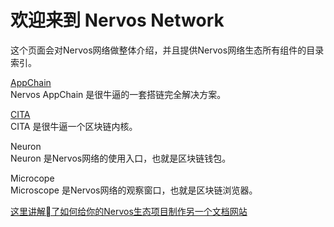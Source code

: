 # 欢迎来到 Nervos Network

这个页面会对Nervos网络做整体介绍，并且提供Nervos网络生态所有组件的目录索引。

[AppChain](https://cryptape.github.io/Nervos-AppChain-Docs/)  
Nervos AppChain 是很牛逼的一套搭链完全解决方案。

[CITA]()  
CITA 是很牛逼一个区块链内核。

Neuron  
Neuron 是Nervos网络的使用入口，也就是区块链钱包。

Microcope  
Microscope 是Nervos网络的观察窗口，也就是区块链浏览器。


[这里讲解了如何给你的Nervos生态项目制作另一个文档网站](/en-US/make-another-doc)